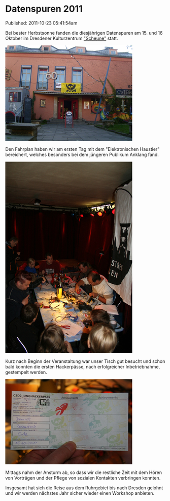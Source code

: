 Datenspuren 2011 
============
Published: 2011-10-23 05:41:54am

Bei bester Herbstsonne fanden die diesjährigen Datenspuren am 15. und 16 Oktober im Dresdener Kulturzentrum ["Scheune"](http://www.scheune.org) statt.

<a class="news-picture" href="/media/2011-10-23/79tgrv.jpg"><img src="/media/2011-10-23/79tgrv_small.jpg" /></a>

Den Fahrplan haben wir am ersten Tag mit dem "Elektronischen Haustier" bereichert, welches besonders bei dem jüngeren Publikum Anklang fand. 

<a class="news-picture" href="/media/2011-10-23/79tidg.jpg"><img src="/media/2011-10-23/79tidg_small.jpg" /></a>

Kurz nach Beginn der Veranstaltung war unser Tisch gut besucht und schon bald konnten die ersten Hackerpässe, nach erfolgreicher Inbetriebnahme, gestempelt werden.

<a class="news-picture" href="/media/2011-10-23/79g58g.jpg"><img src="/media/2011-10-23/79g58g_small.jpg" /></a>

Mittags nahm der Ansturm ab, so dass wir die restliche Zeit mit dem Hören von Vorträgen und der Pflege von sozialen Kontakten verbringen konnten.

Insgesamt hat sich die Reise aus dem Ruhrgebiet bis nach Dresden gelohnt und wir werden nächstes Jahr sicher wieder einen Workshop anbieten.
